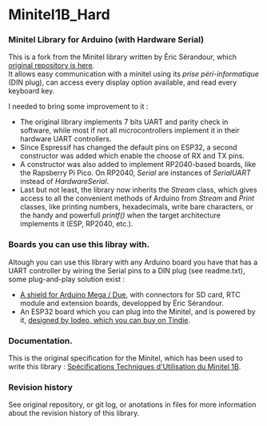 # Minitel1B_Hard
### Minitel Library for Arduino (with Hardware Serial)

This is a fork from the Minitel library written by Éric Sérandour, which [original repository is here](https://github.com/eserandour/Minitel1B_Hard).  
It allows easy communication with a minitel using its _prise péri-informatique_ (DIN plug), can access every display option available, and read every keyboard key.

I needed to bring some improvement to it :  
- The original library implements 7 bits UART and parity check in software, while most if not all microcontrollers implement it in their hardware UART controllers.  
- Since Espressif has changed the default pins on ESP32, a second constructor was added which enable the choose of RX and TX pins.  
- A constructor was also added to implement RP2040-based boards, like the Rapsberry Pi Pico. On RP2040, _Serial_ are instances of _SerialUART_ instead of _HardwareSerial_.  
- Last but not least, the library now inherits the _Stream_ class, which gives access to all the convenient methods of Arduino from _Stream_ and _Print_ classes, like printing numbers, hexadecimals, write bare characters, or the handy and powerfull _printf()_ when the target architecture implements it (ESP, RP2040, etc.).  

### Boards you can use this libray with.
Altough you can use this library with any Arduino board you have that has a UART controller by wiring the Serial pins to a DIN plug (see readme.txt), some plug-and-play solution exist :  
- [A shield for Arduino Mega / Due](https://entropie.org/3615/index.php/hardware-2023/), with connectors for SD card, RTC module and extension boards, developped by Éric Sérandour.  
- An ESP32 board which you can plug into the Minitel, and is powered by it, [designed by Iodeo, which you can buy on Tindie](https://www.tindie.com/products/iodeo/minitel-esp32-dongle/).  


### Documentation.  

This is the original specification for the Minitel, which has been used to write this library : [Spécifications Techniques d'Utilisation du Minitel 1B](http://543210.free.fr/TV/stum1b.pdf).  

### Revision history

See original repository, or git log, or anotations in files for more information about the revision history of this library.